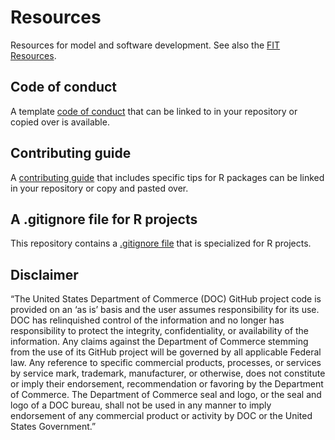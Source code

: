 # Resources
Resources for model and software development. See also the [FIT Resources](https://noaa-fisheries-integrated-toolbox.github.io/resources/).

## Code of conduct

A template [code of conduct](CODE_OF_CONDUCT.md) that can be linked to in your repository or copied over is available.

## Contributing guide

A [contributing guide](CONTRIBUTING.md) that includes specific tips for R packages can be linked in your repository or copy and pasted over.

## A .gitignore file for R projects

This repository contains a [.gitignore file](https://github.com/nmfs-fish-tools/Resources/blob/main/.gitignore) that is specialized for R projects.

## Disclaimer
“The United States Department of Commerce (DOC) GitHub project code is provided on an ‘as is’ basis and the user assumes responsibility for its use. DOC has relinquished control of the information and no longer has responsibility to protect the integrity, confidentiality, or availability of the information. Any claims against the Department of Commerce stemming from the use of its GitHub project will be governed by all applicable Federal law. Any reference to specific commercial products, processes, or services by service mark, trademark, manufacturer, or otherwise, does not constitute or imply their endorsement, recommendation or favoring by the Department of Commerce. The Department of Commerce seal and logo, or the seal and logo of a DOC bureau, shall not be used in any manner to imply endorsement of any commercial product or activity by DOC or the United States Government.”
